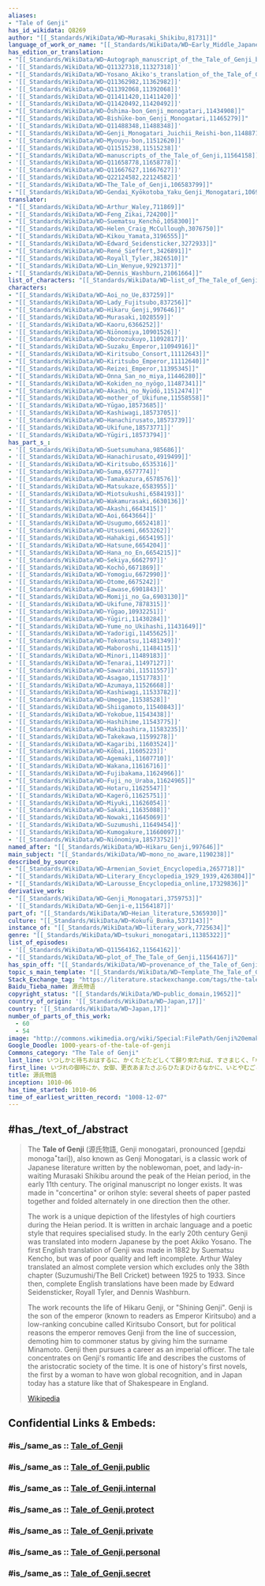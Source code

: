 ```yaml
---
aliases:
- "Tale of Genji"
has_id_wikidata: Q8269
author: "[[_Standards/WikiData/WD~Murasaki_Shikibu,81731]]"
language_of_work_or_name: "[[_Standards/WikiData/WD~Early_Middle_Japanese,182695]]"
has_edition_or_translation:
- "[[_Standards/WikiData/WD~Autograph_manuscript_of_the_Tale_of_Genji_by_Fujiwara_no_Teika,201335]]"
- '[[_Standards/WikiData/WD~Q11327318,11327318]]'
- "[[_Standards/WikiData/WD~Yosano_Akiko's_translation_of_the_Tale_of_Genji,11361935]]"
- '[[_Standards/WikiData/WD~Q11362982,11362982]]'
- '[[_Standards/WikiData/WD~Q11392068,11392068]]'
- '[[_Standards/WikiData/WD~Q11411420,11411420]]'
- '[[_Standards/WikiData/WD~Q11420492,11420492]]'
- "[[_Standards/WikiData/WD~Ōshima-bon_Genji_monogatari,11434908]]"
- "[[_Standards/WikiData/WD~Bishūke-bon_Genji_Monogatari,11465279]]"
- '[[_Standards/WikiData/WD~Q11488348,11488348]]'
- "[[_Standards/WikiData/WD~Genji_Monogatari_Juichii_Reishi-bon,11488717]]"
- '[[_Standards/WikiData/WD~Myouyu-bon,11512620]]'
- '[[_Standards/WikiData/WD~Q11515238,11515238]]'
- "[[_Standards/WikiData/WD~manuscripts_of_the_Tale_of_Genji,11564158]]"
- '[[_Standards/WikiData/WD~Q11658778,11658778]]'
- '[[_Standards/WikiData/WD~Q11667627,11667627]]'
- '[[_Standards/WikiData/WD~Q22124582,22124582]]'
- "[[_Standards/WikiData/WD~The_Tale_of_Genji,106583799]]"
- "[[_Standards/WikiData/WD~Gendai_Kyōkotoba_Yaku_Genji_Monogatari,106981933]]"
translator:
- "[[_Standards/WikiData/WD~Arthur_Waley,711869]]"
- "[[_Standards/WikiData/WD~Feng_Zikai,724200]]"
- "[[_Standards/WikiData/WD~Suematsu_Kenchō,1058300]]"
- "[[_Standards/WikiData/WD~Helen_Craig_McCullough,3076750]]"
- "[[_Standards/WikiData/WD~Kikou_Yamata,3196555]]"
- "[[_Standards/WikiData/WD~Edward_Seidensticker,3272933]]"
- "[[_Standards/WikiData/WD~René_Sieffert,3426891]]"
- "[[_Standards/WikiData/WD~Royall_Tyler,3826510]]"
- "[[_Standards/WikiData/WD~Lin_Wenyue,9292137]]"
- "[[_Standards/WikiData/WD~Dennis_Washburn,21061664]]"
list_of_characters: "[[_Standards/WikiData/WD~list_of_The_Tale_of_Genji_characters,837212]]"
characters:
- "[[_Standards/WikiData/WD~Aoi_no_Ue,837259]]"
- "[[_Standards/WikiData/WD~Lady_Fujitsubo,837256]]"
- "[[_Standards/WikiData/WD~Hikaru_Genji,997646]]"
- '[[_Standards/WikiData/WD~Murasaki,1028559]]'
- '[[_Standards/WikiData/WD~Kaoru,6366252]]'
- '[[_Standards/WikiData/WD~Niōnomiya,10901526]]'
- '[[_Standards/WikiData/WD~Oborozukuyo,11092817]]'
- "[[_Standards/WikiData/WD~Suzaku_Emperor,11094916]]"
- "[[_Standards/WikiData/WD~Kiritsubo_Consort,11112643]]"
- "[[_Standards/WikiData/WD~Kiritsubo_Emperor,11112640]]"
- "[[_Standards/WikiData/WD~Reizei_Emperor,11395345]]"
- "[[_Standards/WikiData/WD~Onna_San_no_miya,11446280]]"
- "[[_Standards/WikiData/WD~Kokiden_no_nyōgo,11487341]]"
- "[[_Standards/WikiData/WD~Akashi_no_Nyūdō,11512474]]"
- "[[_Standards/WikiData/WD~mother_of_Ukifune,11558558]]"
- '[[_Standards/WikiData/WD~Yūgao,18573685]]'
- '[[_Standards/WikiData/WD~Kashiwagi,18573705]]'
- '[[_Standards/WikiData/WD~Hanachirusato,18573739]]'
- '[[_Standards/WikiData/WD~Ukifune,18573771]]'
- '[[_Standards/WikiData/WD~Yūgiri,18573794]]'
has_part_s_:
- '[[_Standards/WikiData/WD~Suetsumuhana,985686]]'
- '[[_Standards/WikiData/WD~Hanachirusato,4919499]]'
- '[[_Standards/WikiData/WD~Kiritsubo,6535316]]'
- '[[_Standards/WikiData/WD~Suma,6577774]]'
- '[[_Standards/WikiData/WD~Tamakazura,6578576]]'
- '[[_Standards/WikiData/WD~Matsukaze,6583955]]'
- '[[_Standards/WikiData/WD~Miotsukushi,6584193]]'
- '[[_Standards/WikiData/WD~Wakamurasaki,6630136]]'
- '[[_Standards/WikiData/WD~Akashi,6643415]]'
- '[[_Standards/WikiData/WD~Aoi,6643664]]'
- '[[_Standards/WikiData/WD~Usugumo,6652418]]'
- '[[_Standards/WikiData/WD~Utsusemi,6653262]]'
- '[[_Standards/WikiData/WD~Hahakigi,6654195]]'
- '[[_Standards/WikiData/WD~Hatsune,6654204]]'
- "[[_Standards/WikiData/WD~Hana_no_En,6654215]]"
- '[[_Standards/WikiData/WD~Sekiya,6662797]]'
- '[[_Standards/WikiData/WD~Kochō,6671869]]'
- '[[_Standards/WikiData/WD~Yomogiu,6672990]]'
- '[[_Standards/WikiData/WD~Otome,6675242]]'
- '[[_Standards/WikiData/WD~Eawase,6901843]]'
- "[[_Standards/WikiData/WD~Momiji_no_Ga,6903130]]"
- '[[_Standards/WikiData/WD~Ukifune,7878315]]'
- '[[_Standards/WikiData/WD~Yūgao,10932251]]'
- '[[_Standards/WikiData/WD~Yūgiri,11430284]]'
- "[[_Standards/WikiData/WD~Yume_no_Ukihashi,11431649]]"
- '[[_Standards/WikiData/WD~Yadorigi,11455625]]'
- '[[_Standards/WikiData/WD~Tokonatsu,11481349]]'
- '[[_Standards/WikiData/WD~Maboroshi,11484115]]'
- '[[_Standards/WikiData/WD~Minori,11489183]]'
- '[[_Standards/WikiData/WD~Tenarai,11497127]]'
- '[[_Standards/WikiData/WD~Sawarabi,11511557]]'
- '[[_Standards/WikiData/WD~Asagao,11517783]]'
- '[[_Standards/WikiData/WD~Azumaya,11526668]]'
- '[[_Standards/WikiData/WD~Kashiwagi,11533782]]'
- '[[_Standards/WikiData/WD~Umegae,11538528]]'
- '[[_Standards/WikiData/WD~Shiigamoto,11540843]]'
- '[[_Standards/WikiData/WD~Yokobue,11543438]]'
- '[[_Standards/WikiData/WD~Hashihime,11543775]]'
- '[[_Standards/WikiData/WD~Makibashira,11583235]]'
- '[[_Standards/WikiData/WD~Takekawa,11599278]]'
- '[[_Standards/WikiData/WD~Kagaribi,11603524]]'
- '[[_Standards/WikiData/WD~Kōbai,11605223]]'
- '[[_Standards/WikiData/WD~Agemaki,11607710]]'
- '[[_Standards/WikiData/WD~Wakana,11616716]]'
- '[[_Standards/WikiData/WD~Fujibakama,11624966]]'
- "[[_Standards/WikiData/WD~Fuji_no_Uraba,11624965]]"
- '[[_Standards/WikiData/WD~Hotaru,11625547]]'
- '[[_Standards/WikiData/WD~Kagerō,11625751]]'
- '[[_Standards/WikiData/WD~Miyuki,11626054]]'
- '[[_Standards/WikiData/WD~Sakaki,11635088]]'
- '[[_Standards/WikiData/WD~Nowaki,11645069]]'
- '[[_Standards/WikiData/WD~Suzumushi,11649454]]'
- '[[_Standards/WikiData/WD~Kumogakure,11660097]]'
- '[[_Standards/WikiData/WD~Niōnomiya,18573752]]'
named_after: "[[_Standards/WikiData/WD~Hikaru_Genji,997646]]"
main_subject: "[[_Standards/WikiData/WD~mono_no_aware,1190238]]"
described_by_source:
- "[[_Standards/WikiData/WD~Armenian_Soviet_Encyclopedia,2657718]]"
- "[[_Standards/WikiData/WD~Literary_Encyclopedia_1929_1939,4263804]]"
- "[[_Standards/WikiData/WD~Larousse_Encyclopedia_online,17329836]]"
derivative_work:
- "[[_Standards/WikiData/WD~Genji_Monogatari,3759753]]"
- '[[_Standards/WikiData/WD~Genji-e,11564187]]'
part_of: "[[_Standards/WikiData/WD~Heian_literature,5365930]]"
culture: "[[_Standards/WikiData/WD~Kokufū_Bunka,5371143]]"
instance_of: "[[_Standards/WikiData/WD~literary_work,7725634]]"
genre: "[[_Standards/WikiData/WD~tsukuri_monogatari,11385322]]"
list_of_episodes:
- '[[_Standards/WikiData/WD~Q11564162,11564162]]'
- "[[_Standards/WikiData/WD~plot_of_The_Tale_of_Genji,11564167]]"
has_spin_off: "[[_Standards/WikiData/WD~provenance_of_the_Tale_of_Genji_and_related_works,11564161]]"
topic_s_main_template: "[[_Standards/WikiData/WD~Template_The_Tale_of_Genji,14636263]]"
Stack_Exchange_tag: "https://literature.stackexchange.com/tags/the-tale-of-genji"
Baidu_Tieba_name: 源氏物语
copyright_status: "[[_Standards/WikiData/WD~public_domain,19652]]"
country_of_origin: '[[_Standards/WikiData/WD~Japan,17]]'
country: '[[_Standards/WikiData/WD~Japan,17]]'
number_of_parts_of_this_work:
  - 60
  - 54
image: "http://commons.wikimedia.org/wiki/Special:FilePath/Genji%20emaki%2001003%20002.jpg"
Google_Doodle: 1000-years-of-the-tale-of-genji
Commons_category: "The Tale of Genji"
last_line: いつしかと待ちおはするに、かくたどたどしくて歸り來たれば、すさまじく、「なかなかなり」と、思すことさまざまにて、「人の隱し据ゑたるにやあらむ」と、わが御心の思ひ寄らぬ隈なく、落とし置きたまへりしならひに、とぞ本にはべめる。
first_line: いづれの御時にか、女御、更衣あまたさぶらひたまひけるなかに、いとやむごとなき際にはあらぬが、すぐれて時めきたまふありけり。
title: 源氏物語
inception: 1010-06 
has_time_started: 1010-06 
time_of_earliest_written_record: "1008-12-07"
---
```


## #has_/text_of_/abstract 

> The **Tale of Genji** (源氏物語, Genji monogatari, pronounced [ɡeɲdʑi monoɡaꜜtaɾi]), 
> also known as Genji Monogatari, is a classic work of Japanese literature written by the noblewoman, poet, and lady-in-waiting Murasaki Shikibu around the peak of the Heian period, 
> in the early 11th century. The original manuscript no longer exists. 
> It was made in "concertina" or orihon style: 
> several sheets of paper pasted together and folded alternately in one direction then the other.
>
> The work is a unique depiction of the lifestyles of high courtiers during the Heian period. It is written in archaic language and a poetic style that requires specialised study. In the early 20th century Genji was translated into modern Japanese by the poet Akiko Yosano. The first English translation of Genji was made in 1882 by Suematsu Kencho, but was of poor quality and left incomplete. Arthur Waley translated an almost complete version which excludes only the 38th chapter (Suzumushi/The Bell Cricket) between 1925 to 1933. Since then, complete English translations have been made by Edward Seidensticker, Royall Tyler, and Dennis Washburn.
>
> The work recounts the life of Hikaru Genji, or "Shining Genji". Genji is the son of the emperor (known to readers as Emperor Kiritsubo) and a low-ranking concubine called Kiritsubo Consort, but for political reasons the emperor removes Genji from the line of succession, demoting him to commoner status by giving him the surname Minamoto. Genji then pursues a career as an imperial officer. The tale concentrates on Genji's romantic life and describes the customs of the aristocratic society of the time. It is one of history's first novels, the first by a woman to have won global recognition, and in Japan today has a stature like that of Shakespeare in England.
>
> [Wikipedia](https://en.wikipedia.org/wiki/The%20Tale%20of%20Genji) 


## Confidential Links & Embeds: 

### #is_/same_as :: [Tale_of_Genji](/_Standards/Society/Communication/Media/Book/Literary_Works/Tale_of_Genji.md) 

### #is_/same_as :: [Tale_of_Genji.public](/_public/Society/Communication/Media/Book/Literary_Works/Tale_of_Genji.public.md) 

### #is_/same_as :: [Tale_of_Genji.internal](/_internal/Society/Communication/Media/Book/Literary_Works/Tale_of_Genji.internal.md) 

### #is_/same_as :: [Tale_of_Genji.protect](/_protect/Society/Communication/Media/Book/Literary_Works/Tale_of_Genji.protect.md) 

### #is_/same_as :: [Tale_of_Genji.private](/_private/Society/Communication/Media/Book/Literary_Works/Tale_of_Genji.private.md) 

### #is_/same_as :: [Tale_of_Genji.personal](/_personal/Society/Communication/Media/Book/Literary_Works/Tale_of_Genji.personal.md) 

### #is_/same_as :: [Tale_of_Genji.secret](/_secret/Society/Communication/Media/Book/Literary_Works/Tale_of_Genji.secret.md)

